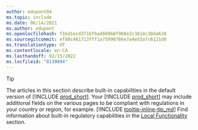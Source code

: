```yaml
---
author: edupont04
ms.topic: include
ms.date: 06/14/2021
ms.author: edupont
ms.openlocfilehash: f16d1ecd371bfbad089b8f908e2c3814c38da628
ms.sourcegitcommit: ef80c461713fff1a75998766e7a4ed3a7c6121d0
ms.translationtype: HT
ms.contentlocale: en-CA
ms.lasthandoff: 02/15/2022
ms.locfileid: "8139894"
---
```

> [!TIP]
> The articles in this section describe built-in capabilities in the default version of [!INCLUDE [prod_short](prod_short.md)]. Your [!INCLUDE [prod_short](prod_short.md)] may include additional fields on the various pages to be compliant with regulations in your country or region, for example. [!INCLUDE [tooltip-inline-tip_md](tooltip-inline-tip_md.md)] Find information about built-in regulatory capabilities in the [Local Functionality](../about-localization.md) section.